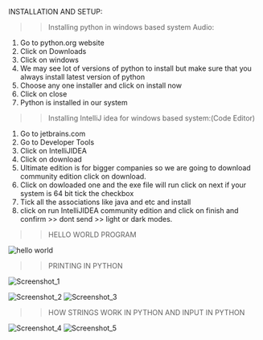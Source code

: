 INSTALLATION AND SETUP:
>>Installing python in windows based system Audio:
  
  1) Go to python.org website
  2) Click on Downloads
  3) Click on windows
  4) We may see lot of versions of python to install but make sure that you always install latest version of python
  5) Choose any one installer and click on install now
  6) Click on close
  7) Python is installed in our system
  
>>Installing IntelliJ idea for windows based system:(Code Editor)
  
  1) Go to jetbrains.com
  2) Go to Developer Tools
  3) Click on IntelliJIDEA
  4) Click on download
  5) Ultimate edition is for bigger companies so we are going to download community edition click on download.
  6) Click on dowloaded one and the exe file will run click on next if your system is 64 bit tick the checkbox 
  7) Tick all the associations like java and etc and install
  8) click on run IntelliJIDEA community edition and click on finish and confirm >> dont send >> light or dark modes.

>> HELLO WORLD PROGRAM

![hello world](https://github.com/akhilasarikonda25/prep-insta-python/assets/134198650/f75b1194-3f2f-4313-94a3-11ba3fdd7288)

>>PRINTING IN PYTHON

![Screenshot_1](https://github.com/akhilasarikonda25/prep-insta-python/assets/134198650/b0f77a71-e6b4-4baf-b00a-1a665f0a261d)

![Screenshot_2](https://github.com/akhilasarikonda25/prep-insta-python/assets/134198650/943e3159-a4f3-4de2-a386-d3bb9d939c7d)
![Screenshot_3](https://github.com/akhilasarikonda25/prep-insta-python/assets/134198650/57cf97ab-c902-410f-8b7a-2a30b0b924d6)

>>HOW STRINGS WORK IN PYTHON AND INPUT IN PYTHON

![Screenshot_4](https://github.com/akhilasarikonda25/prep-insta-python/assets/134198650/1a91885e-ec35-4a87-8ce7-ca22712d54b1)
![Screenshot_5](https://github.com/akhilasarikonda25/prep-insta-python/assets/134198650/7996d184-f9d3-4866-9a53-60eb71b44109)




    
  
